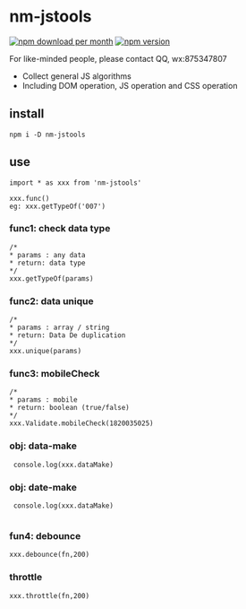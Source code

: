 <!--
 * @Description: 
 * @Author: 牛猛
 * @Date: 2022-06-15 16:45:55
 * @LastEditTime: 2022-07-18 17:10:46
 * @LastEditors: nm
 * @FilePath: \nm-jstools\README.md
-->
# nm-jstools



[![npm download per month](https://img.shields.io/npm/dm/nm-jstools.svg)](https://www.npmjs.com/package/nm-jstools)
[![npm version](https://img.shields.io/npm/v/nm-jstools.svg)](https://www.npmjs.com/package/nm-jstools)

For like-minded people, please contact QQ, wx:875347807
* Collect general JS algorithms
* Including DOM operation, JS operation and CSS operation

## install
```
npm i -D nm-jstools
```

## use
```
import * as xxx from 'nm-jstools'

xxx.func()
eg: xxx.getTypeOf('007')
```
### func1: check data type
```
/*
* params : any data
* return: data type
*/
xxx.getTypeOf(params)

```


### func2: data unique
```
/*
* params : array / string
* return: Data De duplication
*/
xxx.unique(params)
```
### func3: mobileCheck
```
/*
* params : mobile 
* return: boolean (true/false)
*/
xxx.Validate.mobileCheck(1820035025)
```

### obj: data-make
```
 console.log(xxx.dataMake)

```
### obj: date-make
```
 console.log(xxx.dataMake)
 
```
### fun4: debounce
```
xxx.debounce(fn,200)
```

### throttle
```
xxx.throttle(fn,200)
```